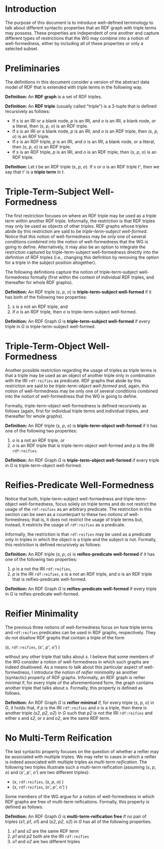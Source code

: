 # Introduction

The purpose of this document is to introduce well-defined terminology to talk about different syntactic properties that an RDF graph with triple terms may possess. These properties are independent of one another and capture different types of restrictions that the WG may combine into a notion of well-formedness, either by including all of these properties or only a selected subset.

# Preliminaries

The definitions in this document consider a version of the abstract data model of RDF that is extended with triple terms in the following way.

**Definition:** An **RDF graph** is a set of RDF triples.

**Definition:** An **RDF triple** (usually called "triple") is a 3-tuple that is defined recursively as follows:

* If *s* is an IRI or a blank node, *p* is an IRI, and *o* is an IRI, a blank node, or a literal, then (*s*, *p*, *o*) is an RDF triple.
* If *s* is an IRI or a blank node, *p* is an IRI, and *o* is an RDF triple, then (*s*, *p*, *o*) is an RDF triple.
* If *s* is an RDF triple, *p* is an IRI, and *o* is an IRI, a blank node, or a literal, then (*s*, *p*, *o*) is an RDF triple.
* If *s* is an RDF triple, *p* is an IRI, and *o* is an RDF triple, then (*s*, *p*, *o*) is an RDF triple.

**Definition:** Let *t* be an RDF triple (*s*, *p*, *o*). If *s* or *o* is an RDF triple *t'*, then we say that *t'* is a **triple term** in *t*.


# Triple-Term-Subject Well-Formedness

The first restriction focuses on where an RDF triple may be used as a triple term within another RDF triple. Informally, the restriction is that RDF triples may only be used as objects of other triples. RDF graphs whose triples abide by this restriction are said to be *triple-term-subject well-formed*. Notice that this notion of well-formedness may be only one of several conditions combined into the notion of well-formedness that the WG is going to define. Alternatively, it may also be an option to integrate the restriction captured by triple-term-subject well-formedness directly into the definition of RDF triples (i.e., changing this definition by removing the option for a triple in the subject position altogether).

The following definitions capture the notion of triple-term-subject well-formedness formally (first within the context of individual RDF triples, and thereafter for whole RDF graphs).

**Definition:** An RDF triple (*s*, *p*, *o*) is **triple-term-subject well-formed** if it has both of the following two properties:

1. *s* is a not an RDF triple, and
2. if *o* is an RDF triple, then *o* is triple-term-subject well-formed.

**Definition:** An RDF Graph *G* is **triple-term-subject well-formed** if every triple in *G* is triple-term-subject well-formed.


# Triple-Term-Object Well-Formedness

Another possible restriction regarding the usage of triples as triple terms is that a triple may be used as an object of another triple only in combination with the IRI `rdf:reifies` as predicate. RDF graphs that abide by this restriction are said to be *triple-term-object well-formed* and, again, this notion of well-formedness may be only one of several conditions combined into the notion of well-formedness that the WG is going to define.

Formally, triple-term-object well-formedness is defined recursively as follows (again, first for individual triple terms and individual triples, and thereafter for whole graphs).

**Definition:** An RDF triple (*s*, *p*, *o*) is **triple-term-object well-formed** if it has one of the following two properties:

1. *o* is a not an RDF triple, or
2. *o* is an RDF triple that is triple-term-object well-formed and *p* is the IRI `rdf:reifies`.

**Definition:** An RDF Graph *G* is **triple-term-object well-formed** if every triple in *G* is triple-term-object well-formed.


# Reifies-Predicate Well-Formedness

Notice that both, triple-term-subject well-formedness and triple-term-object well-formedness, focus solely on triple terms and do not restrict the usage of the `rdf:reifies` as an arbitrary predicate. The restriction in this section can be seen as a counterpart to these two notions of well-formedness; that is, it does not restrict the usage of triple terms but, instead, it restricts the usage of `rdf:reifies` as a predicate.

Informally, the restriction is that `rdf:reifies` may be used as a predicate only in triples in which the object is a triple and the subject is not. Formally, this restriction is defined recursively as follows:

**Definition:** An RDF triple (*s*, *p*, *o*) is **reifies-predicate well-formed** if it has one of the following two properties:

1. *p* is a not the IRI `rdf:reifies`,
2. *p* is the IRI `rdf:reifies`, *s* is a not an RDF triple, and *o* is an RDF triple that is reifies-predicate well-formed.

**Definition:** An RDF Graph *G* is **reifies-predicate well-formed** if every triple in *G* is reifies-predicate well-formed.


# Reifier Minimality

The previous three notions of well-formedness focus on how triple terms and `rdf:reifies` predicates can be used in RDF graphs, respectively. They do not disallow RDF graphs that contain a triple of the form

(*s*, `rdf:reifies`, (*s'*, *p'*, *o'*) )

without any other triple that talks about *s*. I believe that some members of the WG consider a notion of well-formedness in which such graphs are indeed disallowed. As a means to talk about this particular aspect of well-formedness, I introduce the notion of *reifier minimality* as another (syntactic) property of RDF graphs. Informally, an RDF graph is reifier minimal if, for every triple of the aforementioned form, the graph contains another triple that talks about *s*. Formally, this property is defined as follows.

**Definition:** An RDF Graph *G* is **reifier minimal** if, for every triple (*s*, *p*, *o*) in *G*, it holds that, if *p* is the IRI `rdf:reifies` and *o* is a triple, then there is another triple (*s2*, *p2*, *o2*) in *G* such that *p2* is not the IRI `rdf:reifies` and either *s* and *s2*, or *s* and *o2*, are the same RDF term.


# No Multi-Term Reification

The last syntactic property focuses on the question of whether a reifier may be associated with multiple triples. We may refer to cases in which a reifier is indeed associated with multiple triples as *multi-term reification*. The following two triples illustrate such a multi-term reification (assuming (*s*, *p*, *o*) and (*s'*, *p'*, *o'*) are two different triples):

* (*x*, `rdf:reifies`, (*s*, *p*, *o*) )
* (*x*, `rdf:reifies`, (*s'*, *p'*, *o'*) )

Some members of the WG argue for a notion of well-formedness in which RDF graphs are free of multi-term reifications. Formally, this property is defined as follows.

**Definition:** An RDF Graph *G* is **multi-term-reification free** if no pair of triples (*s1*, *p1*, *o1*) and (*s2*, *p2*, *o2*) in *G* has all of the following properties.

1. *s1* and *s2* are the same RDF term
2. *p1* and *p2* both are the IRI `rdf:reifies`
3. *o1* and *o2* are two different triples
